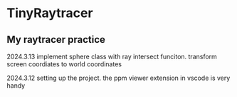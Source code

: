 # TinyRaytracer
My raytracer practice
---
2024.3.13
implement sphere class with ray intersect funciton. transform screen coordiates to world coordinates

2024.3.12
setting up the project. the ppm viewer extension in vscode is very handy 
